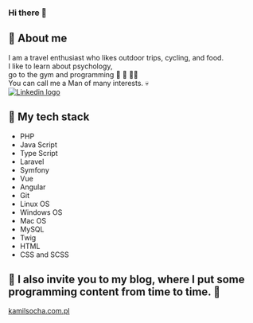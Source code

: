 ### Hi there 👋

## :man: About me

I am a travel enthusiast who likes outdoor trips, cycling, and food.\
I like to learn about psychology,\
go to the gym and programming :thought_balloon: :muscle: :man_technologist:\
You can call me a Man of many interests. :skull:\
[![Linkedin logo](https://camo.githubusercontent.com/a80d00f23720d0bc9f55481cfcd77ab79e141606829cf16ec43f8cacc7741e46/68747470733a2f2f696d672e736869656c64732e696f2f62616467652f4c696e6b6564496e2d3030373742353f7374796c653d666f722d7468652d6261646765266c6f676f3d6c696e6b6564696e266c6f676f436f6c6f723d7768697465)](https://www.linkedin.com/in/kamill-socha)


## :wrench: My tech stack
* PHP
* Java Script
* Type Script
* Laravel
* Symfony
* Vue
* Angular
* Git
* Linux OS
* Windows OS
* Mac OS
* MySQL
* Twig
* HTML
* CSS and SCSS

## :speech_balloon: I also invite you to my blog, where I put some programming content from time to time. :open_hands:
[kamilsocha.com.pl](https://kamilsocha.com.pl)
